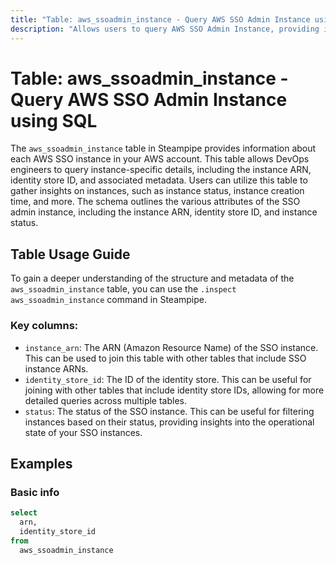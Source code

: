 ```yaml
---
title: "Table: aws_ssoadmin_instance - Query AWS SSO Admin Instance using SQL"
description: "Allows users to query AWS SSO Admin Instance, providing information about each AWS SSO instance in your AWS account."
---
```


# Table: aws_ssoadmin_instance - Query AWS SSO Admin Instance using SQL

The `aws_ssoadmin_instance` table in Steampipe provides information about each AWS SSO instance in your AWS account. This table allows DevOps engineers to query instance-specific details, including the instance ARN, identity store ID, and associated metadata. Users can utilize this table to gather insights on instances, such as instance status, instance creation time, and more. The schema outlines the various attributes of the SSO admin instance, including the instance ARN, identity store ID, and instance status.

## Table Usage Guide

To gain a deeper understanding of the structure and metadata of the `aws_ssoadmin_instance` table, you can use the `.inspect aws_ssoadmin_instance` command in Steampipe.

### Key columns:

- `instance_arn`: The ARN (Amazon Resource Name) of the SSO instance. This can be used to join this table with other tables that include SSO instance ARNs.
- `identity_store_id`: The ID of the identity store. This can be useful for joining with other tables that include identity store IDs, allowing for more detailed queries across multiple tables.
- `status`: The status of the SSO instance. This can be useful for filtering instances based on their status, providing insights into the operational state of your SSO instances.

## Examples

### Basic info

```sql
select
  arn,
  identity_store_id
from
  aws_ssoadmin_instance
```
